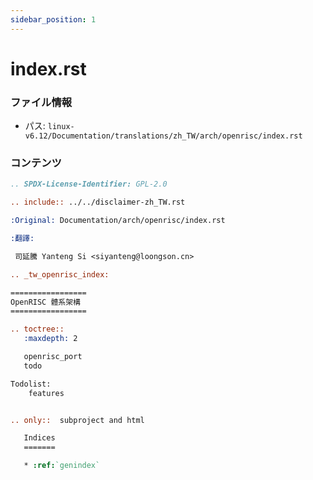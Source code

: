 ```yaml
---
sidebar_position: 1
---
```

# index.rst

### ファイル情報

- パス: `linux-v6.12/Documentation/translations/zh_TW/arch/openrisc/index.rst`

### コンテンツ

```rst
.. SPDX-License-Identifier: GPL-2.0

.. include:: ../../disclaimer-zh_TW.rst

:Original: Documentation/arch/openrisc/index.rst

:翻譯:

 司延騰 Yanteng Si <siyanteng@loongson.cn>

.. _tw_openrisc_index:

=================
OpenRISC 體系架構
=================

.. toctree::
   :maxdepth: 2

   openrisc_port
   todo

Todolist:
    features


.. only::  subproject and html

   Indices
   =======

   * :ref:`genindex`


```
